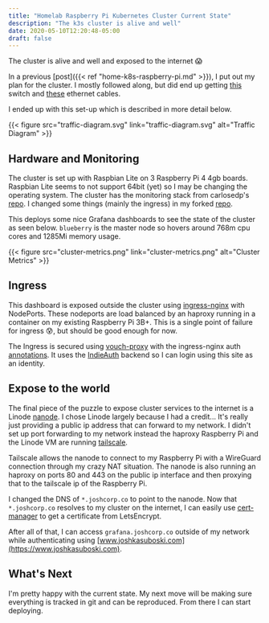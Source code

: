 ```yaml
---
title: "Homelab Raspberry Pi Kubernetes Cluster Current State"
description: "The k3s cluster is alive and well"
date: 2020-05-10T12:20:48-05:00
draft: false
---
```


The cluster is alive and well and exposed to the internet :scream:

<!--more-->

In a previous [post]({{< ref "home-k8s-raspberry-pi.md" >}}), I put out my plan for the cluster. I mostly followed along, but did end up getting [this](https://www.amazon.com/gp/product/B00A128S24) switch and [these](https://www.amazon.com/gp/product/B003L1AET2) ethernet cables.

I ended up with this set-up which is described in more detail below.

{{< figure src="traffic-diagram.svg" link="traffic-diagram.svg" alt="Traffic Diagram" >}}

## Hardware and Monitoring
The cluster is set up with Raspbian Lite on 3 Raspberry Pi 4 4gb boards. Raspbian Lite seems to not support 64bit (yet) so I may be changing the operating system. The cluster has the monitoring stack from carlosedp's [repo](https://github.com/carlosedp/cluster-monitoring). I changed some things (mainly the ingress) in my forked [repo](https://github.com/kasuboski/cluster-monitoring).

This deploys some nice Grafana dashboards to see the state of the cluster as seen below. `blueberry` is the master node so hovers around 768m cpu cores and 1285Mi memory usage.

{{< figure src="cluster-metrics.png" link="cluster-metrics.png" alt="Cluster Metrics" >}}

## Ingress
This dashboard is exposed outside the cluster using [ingress-nginx](https://kubernetes.github.io/ingress-nginx/deploy/baremetal/#over-a-nodeport-service) with NodePorts. These nodeports are load balanced by an haproxy running in a container on my existing Raspberry Pi 3B+. This is a single point of failure for ingress :cold_sweat:, but should be good enough for now.

The Ingress is secured using [vouch-proxy](https://github.com/vouch/vouch-proxy) with the ingress-nginx auth [annotations](https://kubernetes.github.io/ingress-nginx/user-guide/nginx-configuration/annotations/). It uses the [IndieAuth](https://indieauth.net/) backend so I can login using this site as an identity.

## Expose to the world
The final piece of the puzzle to expose cluster services to the internet is a Linode [nanode](https://www.linode.com/products/nanodes/). I chose Linode largely because I had a credit... It's really just providing a public ip address that can forward to my network. I didn't set up port forwarding to my network instead the haproxy Raspberry Pi and the Linode VM are running [tailscale](https://tailscale.com/).

Tailscale allows the nanode to connect to my Raspberry Pi with a WireGuard connection through my crazy NAT situation. The nanode is also running an haproxy on ports 80 and 443 on the public ip interface and then proxying that to the tailscale ip of the Raspberry Pi.

I changed the DNS of `*.joshcorp.co` to point to the nanode. Now that `*.joshcorp.co` resolves to my cluster on the internet, I can easily use [cert-manager](https://cert-manager.io/docs/) to get a certificate from LetsEncrypt.

After all of that, I can access `grafana.joshcorp.co` outside of my network while authenticating using [www.joshkasuboski.com](https://www.joshkasuboski.com).

## What's Next
I'm pretty happy with the current state. My next move will be making sure everything is tracked in git and can be reproduced. From there I can start deploying.